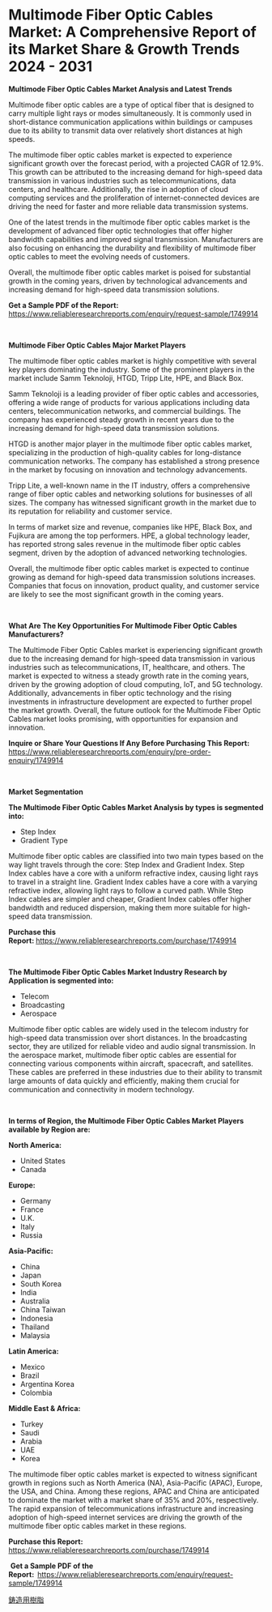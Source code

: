 <p><h1>Multimode Fiber Optic Cables Market: A Comprehensive Report of its Market Share & Growth Trends 2024 - 2031</h1></p><p><strong>Multimode Fiber Optic Cables Market Analysis and Latest Trends</strong></p>
<p><p>Multimode fiber optic cables are a type of optical fiber that is designed to carry multiple light rays or modes simultaneously. It is commonly used in short-distance communication applications within buildings or campuses due to its ability to transmit data over relatively short distances at high speeds.</p><p>The multimode fiber optic cables market is expected to experience significant growth over the forecast period, with a projected CAGR of 12.9%. This growth can be attributed to the increasing demand for high-speed data transmission in various industries such as telecommunications, data centers, and healthcare. Additionally, the rise in adoption of cloud computing services and the proliferation of internet-connected devices are driving the need for faster and more reliable data transmission systems.</p><p>One of the latest trends in the multimode fiber optic cables market is the development of advanced fiber optic technologies that offer higher bandwidth capabilities and improved signal transmission. Manufacturers are also focusing on enhancing the durability and flexibility of multimode fiber optic cables to meet the evolving needs of customers.</p><p>Overall, the multimode fiber optic cables market is poised for substantial growth in the coming years, driven by technological advancements and increasing demand for high-speed data transmission solutions.</p></p>
<p><strong>Get a Sample PDF of the Report:&nbsp;</strong> <a href="https://www.reliableresearchreports.com/enquiry/request-sample/1749914">https://www.reliableresearchreports.com/enquiry/request-sample/1749914</a></p>
<p>&nbsp;</p>
<p><strong>Multimode Fiber Optic Cables Major Market Players</strong></p>
<p><p>The multimode fiber optic cables market is highly competitive with several key players dominating the industry. Some of the prominent players in the market include Samm Teknoloji, HTGD, Tripp Lite, HPE, and Black Box. </p><p>Samm Teknoloji is a leading provider of fiber optic cables and accessories, offering a wide range of products for various applications including data centers, telecommunication networks, and commercial buildings. The company has experienced steady growth in recent years due to the increasing demand for high-speed data transmission solutions.</p><p>HTGD is another major player in the multimode fiber optic cables market, specializing in the production of high-quality cables for long-distance communication networks. The company has established a strong presence in the market by focusing on innovation and technology advancements.</p><p>Tripp Lite, a well-known name in the IT industry, offers a comprehensive range of fiber optic cables and networking solutions for businesses of all sizes. The company has witnessed significant growth in the market due to its reputation for reliability and customer service.</p><p>In terms of market size and revenue, companies like HPE, Black Box, and Fujikura are among the top performers. HPE, a global technology leader, has reported strong sales revenue in the multimode fiber optic cables segment, driven by the adoption of advanced networking technologies.</p><p>Overall, the multimode fiber optic cables market is expected to continue growing as demand for high-speed data transmission solutions increases. Companies that focus on innovation, product quality, and customer service are likely to see the most significant growth in the coming years.</p></p>
<p>&nbsp;</p>
<p><strong>What Are The Key Opportunities For Multimode Fiber Optic Cables Manufacturers?</strong></p>
<p><p>The Multimode Fiber Optic Cables market is experiencing significant growth due to the increasing demand for high-speed data transmission in various industries such as telecommunications, IT, healthcare, and others. The market is expected to witness a steady growth rate in the coming years, driven by the growing adoption of cloud computing, IoT, and 5G technology. Additionally, advancements in fiber optic technology and the rising investments in infrastructure development are expected to further propel the market growth. Overall, the future outlook for the Multimode Fiber Optic Cables market looks promising, with opportunities for expansion and innovation.</p></p>
<p><strong>Inquire or Share Your Questions If Any Before Purchasing This Report:</strong> <a href="https://www.reliableresearchreports.com/enquiry/pre-order-enquiry/1749914">https://www.reliableresearchreports.com/enquiry/pre-order-enquiry/1749914</a></p>
<p>&nbsp;</p>
<p><strong>Market Segmentation</strong></p>
<p><strong>The Multimode Fiber Optic Cables Market Analysis by types is segmented into:</strong></p>
<p><ul><li>Step Index</li><li>Gradient Type</li></ul></p>
<p><p>Multimode fiber optic cables are classified into two main types based on the way light travels through the core: Step Index and Gradient Index. Step Index cables have a core with a uniform refractive index, causing light rays to travel in a straight line. Gradient Index cables have a core with a varying refractive index, allowing light rays to follow a curved path. While Step Index cables are simpler and cheaper, Gradient Index cables offer higher bandwidth and reduced dispersion, making them more suitable for high-speed data transmission.</p></p>
<p><strong>Purchase this Report:&nbsp;</strong><a href="https://www.reliableresearchreports.com/purchase/1749914">https://www.reliableresearchreports.com/purchase/1749914</a></p>
<p>&nbsp;</p>
<p><strong>The Multimode Fiber Optic Cables Market Industry Research by Application is segmented into:</strong></p>
<p><ul><li>Telecom</li><li>Broadcasting</li><li>Aerospace</li></ul></p>
<p><p>Multimode fiber optic cables are widely used in the telecom industry for high-speed data transmission over short distances. In the broadcasting sector, they are utilized for reliable video and audio signal transmission. In the aerospace market, multimode fiber optic cables are essential for connecting various components within aircraft, spacecraft, and satellites. These cables are preferred in these industries due to their ability to transmit large amounts of data quickly and efficiently, making them crucial for communication and connectivity in modern technology.</p></p>
<p>&nbsp;</p>
<p><strong>In terms of Region, the Multimode Fiber Optic Cables Market Players available by Region are:</strong></p>
<p>
    <p> <strong> North America: </strong>
        <ul>
            <li>United States</li>
            <li>Canada</li>
        </ul>
        </p> 
    <p> <strong> Europe: </strong>
        <ul>
            <li>Germany</li>
            <li>France</li>
            <li>U.K.</li>
            <li>Italy</li>
            <li>Russia</li>
        </ul>
        </p> 
    <p> <strong> Asia-Pacific: </strong>
        <ul>
            <li>China</li>
            <li>Japan</li>
            <li>South Korea</li>
            <li>India</li>
            <li>Australia</li>
            <li>China Taiwan</li>
            <li>Indonesia</li>
            <li>Thailand</li>
            <li>Malaysia</li>
        </ul>
        </p> 
    <p> <strong> Latin America: </strong>
        <ul>
            <li>Mexico</li>
            <li>Brazil</li>
            <li>Argentina Korea</li>
            <li>Colombia</li>
        </ul>
        </p> 
    <p> <strong> Middle East & Africa: </strong>
        <ul>
            <li>Turkey</li>
            <li>Saudi</li>
            <li>Arabia</li>
            <li>UAE</li>
            <li>Korea</li>
        </ul>
    </p>
    </p>
<p><p>The multimode fiber optic cables market is expected to witness significant growth in regions such as North America (NA), Asia-Pacific (APAC), Europe, the USA, and China. Among these regions, APAC and China are anticipated to dominate the market with a market share of 35% and 20%, respectively. The rapid expansion of telecommunications infrastructure and increasing adoption of high-speed internet services are driving the growth of the multimode fiber optic cables market in these regions.</p></p>
<p><strong>Purchase this Report: </strong><a href="https://www.reliableresearchreports.com/purchase/1749914">https://www.reliableresearchreports.com/purchase/1749914</a></p>
<p>&nbsp;<strong>Get a Sample PDF of the Report:&nbsp;&nbsp;</strong><a href="https://www.reliableresearchreports.com/enquiry/request-sample/1749914">https://www.reliableresearchreports.com/enquiry/request-sample/1749914</a></p>
<p><strong></strong></p>
<p><p><a href="https://github.com/nemesis2824/Market-Research-Report-List-1/blob/main/413874811059.md">鋳造用樹脂</a></p></p>